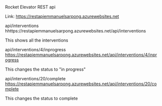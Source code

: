 Rocket Elevator REST api

Link: https://restapiemmanuelsarpong.azurewebsites.net

api/interventions
hhttps://restapiemmanuelsarpong.azurewebsites.net/api/interventions

This shows all the interventions

api/interventions/4/inprogress
https://restapiemmanuelsarpong.azurewebsites.net/api/interventions/4/inprogress

This changes the status to "in progress"

api/interventions/20/complete
https://restapiemmanuelsarpong.azurewebsites.net/api/interventions/20/complete

This changes the status to complete
